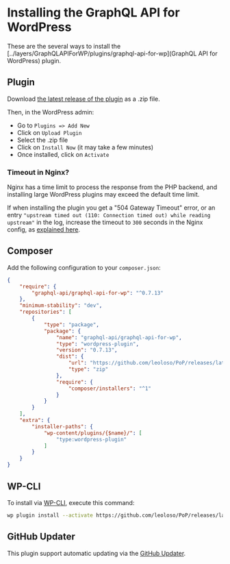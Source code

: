 # Installing the GraphQL API for WordPress

These are the several ways to install the [../layers/GraphQLAPIForWP/plugins/graphql-api-for-wp](GraphQL API for WordPress) plugin.

## Plugin

Download [the latest release of the plugin][latest-release-url] as a .zip file.

Then, in the WordPress admin:

- Go to `Plugins => Add New`
- Click on `Upload Plugin`
- Select the .zip file
- Click on `Install Now` (it may take a few minutes)
- Once installed, click on `Activate`

### Timeout in Nginx?

Nginx has a time limit to process the response from the PHP backend, and installing large WordPress plugins may exceed the default time limit.

If when installing the plugin you get a "504 Gateway Timeout" error, or an entry `"upstream timed out (110: Connection timed out) while reading upstream"` in the log, increase the timeout to `300` seconds in the Nginx config, as [explained here](https://wordpress.org/support/topic/504-gateway-time-out-504-gateway-time-out-nginx/#post-13423918).

## Composer

Add the following configuration to your `composer.json`:

```json
{
    "require": {
        "graphql-api/graphql-api-for-wp": "^0.7.13"
    },
    "minimum-stability": "dev",
    "repositories": [
        {
            "type": "package",
            "package": {
                "name": "graphql-api/graphql-api-for-wp",
                "type": "wordpress-plugin",
                "version": "0.7.13",
                "dist": {
                    "url": "https://github.com/leoloso/PoP/releases/latest/download/graphql-api.zip",
                    "type": "zip"
                },
                "require": {
                    "composer/installers": "^1"
                }
            }
        }
    ],
    "extra": {
        "installer-paths": {
            "wp-content/plugins/{$name}/": [
                "type:wordpress-plugin"
            ]
        }
    }
}
```

## WP-CLI

To install via [WP-CLI](http://wp-cli.org/), execute this command:

```bash
wp plugin install --activate https://github.com/leoloso/PoP/releases/latest/download/graphql-api.zip
```

## GitHub Updater

This plugin support automatic updating via the [GitHub Updater](https://github.com/afragen/github-updater).

[latest-release-url]: https://github.com/leoloso/PoP/releases/latest/download/graphql-api.zip
